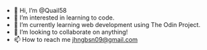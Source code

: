 - 👋 Hi, I’m @Quail58
- 👀 I’m interested in learning to code.
- 🌱 I’m currently learning web development using The Odin Project.
- 💞️ I’m looking to collaborate on anything!
- 📫 How to reach me jhngbsn09@gmail.com

<!---
Quail58/Quail58 is a ✨ special ✨ repository because its `README.md` (this file) appears on your GitHub profile.
You can click the Preview link to take a look at your changes.
--->
